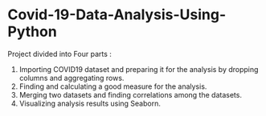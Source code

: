 # Covid-19-Data-Analysis-Using-Python
Project divided into Four parts :
1. Importing COVID19 dataset and preparing it for the analysis by dropping columns and aggregating rows.
2. Finding and calculating a good measure for the analysis.
3. Merging two datasets and finding correlations among the datasets.
4. Visualizing analysis results using Seaborn.
